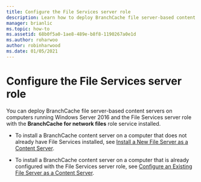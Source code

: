```yaml
---
title: Configure the File Services server role
description: Learn how to deploy BranchCache file server-based content servers on computers running Windows Server 2016 and the File Services server role with the BranchCache for network files role service installed.
manager: brianlic
ms.topic: how-to
ms.assetid: 68b0f5a0-1ae8-489e-b8f8-1190267a0e1d
ms.author: roharwoo
author: robinharwood
ms.date: 01/05/2021
---
```

# Configure the File Services server role

You can deploy BranchCache file server-based content servers on computers running Windows Server 2016 and the File Services server role with the **BranchCache for network files** role service installed.

-   To install a BranchCache content server on a computer that does not already have File Services installed, see [Install a New File Server as a Content Server](../../branchcache/deploy/Install-a-New-File-Server-as-a-Content-Server.md).

-   To install a BranchCache content server on a computer that is already configured with the File Services server role, see [Configure an Existing File Server as a Content Server](../../branchcache/deploy/Configure-an-Existing-File-Server-as-a-Content-Server.md).



